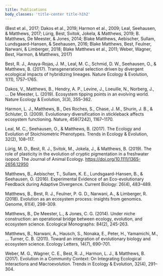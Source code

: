 ```yaml
---
title: Publications
body_classes: 'title-center title-h1h2'
---
```


(Best et al., 2017; Dakos et al., 2019; Harmon et al., 2009; Leal, Seehausen, & Matthews, 2017; Lürig, Best, Svitok, Jokela, & Matthews, 2019; B. Matthews, De Meester, & Jones, 2014; Blake Matthews, Aebischer, Sullam, Lundsgaard-Hansen, & Seehausen, 2016; Blake Matthews, Best, Feulner, Narwani, & Limberger, 2018; Blake Matthews et al., 2011; Weber, Wagner, Best, Harmon, & Matthews, 2017)

Best, R. J., Anaya-Rojas, J. M., Leal, M. C., Schmid, D. W., Seehausen, O., & Matthews, B. (2017). Transgenerational selection driven by divergent ecological impacts of hybridizing lineages. Nature Ecology & Evolution, 1(11), 1757–1765.

Dakos, V., Matthews, B., Hendry, A. P., Levine, J., Loeuille, N., Norberg, J., … De Meester, L. (2019). Ecosystem tipping points in an evolving world. Nature Ecology & Evolution, 3(3), 355–362.

Harmon, L. J., Matthews, B., Des Roches, S., Chase, J. M., Shurin, J. B., & Schluter, D. (2009). Evolutionary diversification in stickleback affects ecosystem functioning. Nature, 458(7242), 1167–1170.

Leal, M. C., Seehausen, O., & Matthews, B. (2017). The Ecology and Evolution of Stoichiometric Phenotypes. Trends in Ecology & Evolution, 32(2), 108–117.

Lürig, M. D., Best, R. J., Svitok, M., Jokela, J., & Matthews, B. (2019). The role of plasticity in the evolution of cryptic pigmentation in a freshwater isopod. The Journal of Animal Ecology. https://doi.org/10.1111/1365-2656.12950

Matthews, B., Aebischer, T., Sullam, K. E., Lundsgaard-Hansen, B., & Seehausen, O. (2016). Experimental Evidence of an Eco-evolutionary Feedback during Adaptive Divergence. Current Biology: 26(4), 483–489.

Matthews, B., Best, R. J., Feulner, P. G. D., Narwani, A., & Limberger, R. (2018). Evolution as an ecosystem process: insights from genomics. Genome, 61(4), 298–309.

Matthews, B., De Meester, L., & Jones, C. G. (2014). Under niche construction: an operational bridge between ecology, evolution, and ecosystem science. Ecological Monographs: 84(2), 245-263.

Matthews, B., Narwani, A., Hausch, S., Nonaka, E., Peter, H., Yamamichi, M., … Turner, C. B. (2011). Toward an integration of evolutionary biology and ecosystem science. Ecology Letters, 14(7), 690–701.

Weber, M. G., Wagner, C. E., Best, R. J., Harmon, L. J., & Matthews, B. (2017). Evolution in a Community Context: On Integrating Ecological Interactions and Macroevolution. Trends in Ecology & Evolution, 32(4), 291–304.
